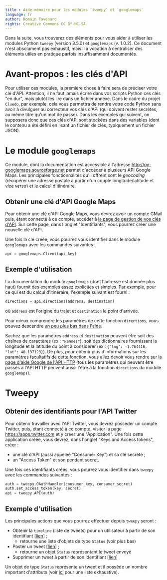 ```yaml
---
title : Aide-mémoire pour les modules `tweepy` et `googlemaps`
language: fr
author: Romain Tavenard
rights: Creative Commons CC BY-NC-SA
---
```


Dans la suite, vous trouverez des éléments pour vous aider à utiliser les modules Python `tweepy` (version 3.5.0) et `googlemaps` (v. 1.0.2).
Ce document n'est absolument pas exhaustif, mais il a vocation à centraliser des éléments  utiles en pratique parfois insuffisamment documentés.

# Avant-propos : les clés d'API

Pour utiliser ces modules, la première chose à faire sera de préciser votre clé d'API.
Attention, il ne faut jamais écrire dans vos scripts Python ces clés "en dur", mais plutôt les lire dans un fichier annexe.
Dans le cadre du projet `Cluedo`, par exemple, cela vous permettra de rendre votre code Python sans avoir à divulguer au correcteur vos clés d'API (qui doivent rester secrètes, au même titre qu'un mot de passe).
Dans les exemples qui suivent, on supposera donc que ces clés d'API sont stockées dans des variables (dont le contenu a été défini en lisant un fichier de clés, typiquement un fichier JSON).

# Le module `googlemaps`

Ce module, dont la documentation est accessible à l'adresse <http://py-googlemaps.sourceforge.net> permet d'accéder à plusieurs API Google Maps.
Les principales fonctionnalités qu'il offrent sont le _geocoding_ (récupérer une adresse postale à partir d'un couple longitude/latitude et _vice versa_) et le calcul d'itinéraire.

## Obtenir une clé d'API Google Maps

Pour obtenir une clé d'API Google Maps, vous devrez avoir un compte GMail puis, étant connecté à ce compte, accéder à [la page de gestion de vos clés d'API](https://console.developers.google.com/apis/dashboard).
Sur cette page, dans l'onglet "Identifiants", vous pourrez créer une nouvelle clé d'API.

Une fois la clé créée, vous pourrez vous identifier dans le module `googlemaps` avec les commandes suivantes :

```python
api = googlemaps.Client(api_key)
```

## Exemple d'utilisation

La documentation du module `googlemaps` (dont l'adresse est donnée plus haut) fournit des exemples assez explicites et simples.
Par exemple, pour ce qui est du calcul d'itinéraire, l'exemple suivant est fourni :

```python
directions = api.directions(address, destination)
```

où `address` est l'origine du trajet et `destination` le point d'arrivée.

Pour mieux comprendre les paramètres de cette fonction `directions`, vous pouvez descendre [un peu plus bas dans l'aide](http://py-googlemaps.sourceforge.net/#directions).

Sachez que les paramètres `address` et `destination` peuvent être soit des chaînes de caractères (ex : `"Rennes"`), soit des dictionnaires fournissant la longitude et la latitude du point à considérer (ex : `{"lng": -1.764416, "lat": 48.137123}`).
De plus, pour obtenir plus d'informations sur les paramètres facultatifs de cette fonction, vous allez devoir vous rendre sur [la page d'aide Google de l'API HTTP](https://developers.google.com/maps/documentation/directions/intro?hl=fr) (tous les paramètres qui peuvent être passés à l'API HTTP peuvent aussi l'être à la fonction `directions` du module `googlemaps`).

# Tweepy

## Obtenir des identifiants pour l'API Twitter

Pour obtenir travailler avec l'API Twitter, vous devrez posséder un compte Twitter, puis, étant connecté à ce compte, visiter la page <https://apps.twitter.com> et y créer une "Application". Une fois cette application créée, vous devrez, dans l'onglet "Keys and Access tokens", créer :

 * une clé d'API (aussi appelée "Consumer Key") et sa clé secrète ;
 * un "Access Token" et son pendant secret.

Une fois ces identifiants créés, vous pourrez vous identifier dans `tweepy` avec les commandes suivantes :

```python
auth = tweepy.OAuthHandler(consumer_key, consumer_secret)
auth.set_access_token(key, secret)
api = tweepy.API(auth)
```

## Exemple d'utilisation

Les principales actions que vous pourrez effectuer depuis `tweepy` seront :

* Obtenir la `timeline` (liste de tweets) pour un utilisateur à partir de son identifiant [[lien](http://tweepy.readthedocs.io/en/v3.5.0/api.html#API.user_timeline)] ;
  * retourne une liste d'objets de type `Status` (voir plus bas)
* Poster un tweet [[lien](http://tweepy.readthedocs.io/en/v3.5.0/api.html#API.update_status)] ;
  * retourne un objet `Status` représentant le tweet envoyé
* Supprimer un tweet à partir de son identifiant [[lien](http://tweepy.readthedocs.io/en/v3.5.0/api.html#API.destroy_status)]

Un objet de type `Status` représente un tweet et il possède un nombre important d'attributs (voir [ici](https://gist.github.com/jaymcgrath/367c521f1dd786bc5a05ec3eeeb1cb04#file-tweepy-status-object-public-properties-and-methods) pour une liste exhaustive).
